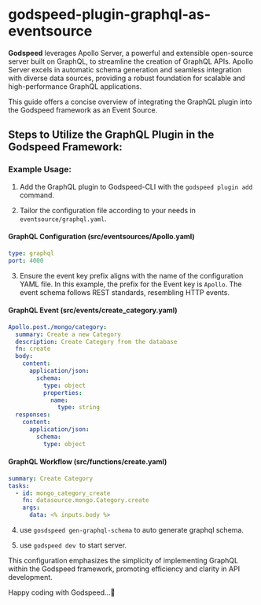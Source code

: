 # godspeed-plugin-graphql-as-eventsource

**Godspeed** leverages Apollo Server, a powerful and extensible open-source server built on GraphQL, to streamline the creation of GraphQL APIs. Apollo Server excels in automatic schema generation and seamless integration with diverse data sources, providing a robust foundation for scalable and high-performance GraphQL applications.

This guide offers a concise overview of integrating the GraphQL plugin into the Godspeed framework as an Event Source.

## Steps to Utilize the GraphQL Plugin in the Godspeed Framework:

### Example Usage:

1. Add the GraphQL plugin to Godspeed-CLI with the `godspeed plugin add` command.

2. Tailor the configuration file according to your needs in `eventsource/graphql.yaml`.

#### GraphQL Configuration (src/eventsources/Apollo.yaml)
```yaml
type: graphql
port: 4000
```

3. Ensure the event key prefix aligns with the name of the configuration YAML file. In this example, the prefix for the Event key is `Apollo`. The event schema follows REST standards, resembling HTTP events.

#### GraphQL Event (src/events/create_category.yaml)
```yaml
Apollo.post./mongo/category:
  summary: Create a new Category
  description: Create Category from the database
  fn: create
  body:
    content:
      application/json:
        schema:
          type: object
          properties:
            name:
              type: string
  responses:
    content:
      application/json:
        schema:
          type: object
```

#### GraphQL Workflow (src/functions/create.yaml)
```yaml
summary: Create Category
tasks:
  - id: mongo_category_create
    fn: datasource.mongo.Category.create
    args:
      data: <% inputs.body %>
```
4. use `gosdspeed gen-graphql-schema` to auto generate graphql schema.

5. use `godspeed dev `to start server. 

This configuration emphasizes the simplicity of implementing GraphQL within the Godspeed framework, promoting efficiency and clarity in API development.

Happy coding with Godspeed...🚀

